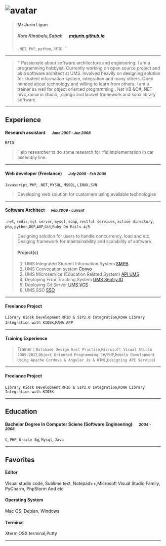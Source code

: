 # ![avatar][]

> #### Mr Jurin Liyun
> #####  Kota Kinabalu,Sabah &emsp; [mrjurin.github.io][homepage]
> `.NET`, `PHP`, `python`, `RFID`, ``

---
> **"** Passionate about software architecture and engineering. I am a programming hobbyist. Currently working on open source project and as a software architect at UMS. Involved heavily on designing solution for student information system, integration and many others. Open minded about technology and willing to learn from others. I am a trainer as well for object oriented programming,. Net VB &C#,.NET mvc,xamarin studio,  ,django and laravel framework and koha library software. 


---
## Experience
#### Research assistant &emsp; <small>*June 2007 - Jun 2008*</small>
`RFID`
> Help researcher to do some research for rfid implementation in car assembly line. 

---
#### Web developer (Freelance) &emsp; <small>*July 2008 - Feb 2009*</small>
`Javascript`, `PHP`, `.NET`, `MYSQL`, `MSSQL`, `LINUX,SVN`
> Developing web solution for customers using available technologies

---
#### Software Architect &emsp; <small>*Feb 2009 - current*</small>
`.net`, `redis`, `sql server`, `mysql`, `soap`, `restful services`, `active directory`, `php`, `python`,`OOP`,`AOP`,`Git`,`Ruby On Rails 4/5`
> Designing solution for users to handle concurrency, load and etc. Desiging framework for maintainability and scalability of software. 
> #### Project(s)
> 1. UMS Integrated Student Information System [SMPB](http:\\smp.ums.edu.my)
> 2. UMS Convocation system [Convo](http:\\konvo.ums.edu.my)
> 3. UMS Microservice (Education Related System) [API UMS](http:\\api.ums.edu.my)
> 4. Deploying Error Tracking System [UMS Sentry.IO](http:\\sentry.ums.edu.my)
> 5. Deploying Git Server [UMS VCS](http:\\vcs.ums.edu.my)
> 6. UMS SSO [SSO](http:\\sso.ums.edu.my)

---

#### Freelance Project
`Library Kiosk Development`,`RFID & SIP2.0 Integration`,`KOHA Library Integration with KIOSK`,`FAMA APP`

---
#### Training Experience
>Trainer (
`Database Design Best Practise`,`Microsoft Visual Studio 2005-2017`,`Object Oriented Programming C#/PHP`,`Mobile Development Using Apache Cordova & Angular Js & HTML`,`Designing API Service`)

---

#### Freelance Project
`Library Kiosk Development`,`RFID & SIP2.0 Integration`,`KOHA Library Integration with KIOSK`

---
## Education
#### Bachelor Degree In Computer Sciene (Software Engineering)  &emsp; <small>*2004 - 2008*</small>
`C`, `PHP`, `Oracle 8g`, `Mysql`, `Java`

---
## Favorites
#### Editor
Visual studio code, Sublime text, Notepad++,Microsoft Visual Studio Family, PyCharm, PhpStorm And etc
#### Operating System
Mac OS, Debian, Windows
#### Terminal
Xterm,OSX terminal,Putty

---
[avatar]:https://avatars2.githubusercontent.com/u/6701791?v=3&u=40f6b23bef3ae7b2a3c6632a53c317814c0942e4&s=400
[homepage]: https://mrjurin.github.io
